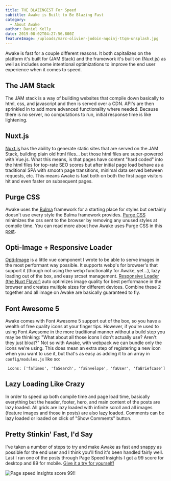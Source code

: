 ```yaml
---
title: THE BLAZINGEST For Speed
subtitle: Awake is Built to Be Blazing Fast
category:
  - About Awake
author: Daniel Kelly
date: 2019-08-02T04:27:56.800Z
featureImage: /uploads/marc-olivier-jodoin-nqoinj-ttqm-unsplash.jpg
---
```

Awake is fast for a couple different reasons. It both capitalizes on the platform it's built for (JAM Stack) and the framework it's built on (Nuxt.js) as well as includes some intentional optimizations to improve the end user experience when it comes to speed. 

## The JAM Stack

The JAM stack is a way of building websites that compile down basically to html, css, and javascript and then is served over a CDN. API's are then sprinkled in to add more advanced functionality where needed. Because there is no server, no computations to run, initial response time is like lightening. 

## Nuxt.js

[Nuxt.js](https://www.nuxtjs.org) has the ability to generate static sites that are served on the JAM Stack, building plain old html files... but those html files are super-powered with Vue.js. What this means, is that pages have content "hard coded" into the html files for top-rate SEO scores but after initial page load behave as a traditional SPA with smooth page transitions, minimal data served between requests, etc. This means Awake is fast both on both the first page visitors hit and even faster on subsequent pages.

## Purge CSS

Awake uses the [Bulma](https://bulma.io/) framework for a starting place for styles but certainly doesn't use every style the Bulma framework provides. [Purge CSS](https://www.purgecss.com/) minimizes the css sent to the browser by removing any unused styles at compile time. You can read more about how Awake uses Purge CSS in this [post](/light-css-footprint).

## Opti-Image + Responsive Loader

[Opti-Image](https://www.npmjs.com/package/opti-image) is a little vue component I wrote to be able to serve images in the most performant way possible. It supports webp's for browser's that support it (though not using the webp functionality for Awake, yet...), lazy loading out of the box, and easy srcset management. [Responsive Loader (the Nuxt Flavor)](https://www.npmjs.com/package/nuxt-responsive-loader) auto optimizes image quality for best performance in the browser and creates multiple sizes for different devices. Combine these 2 together and all image on Awake are basically guaranteed to fly. 

## Font Awesome 5

Awake comes with Font Awesome 5 support out of the box, so you have a wealth of free quality icons at your finger tips. However, if you're used to using Font Awesome in the more traditional manner without a build step you may be thinking: "What about all those icons I don't actually use? Aren't they just bloat?" Not so with Awake, with webpack we can bundle only the icons we're using. This does mean an extra step of registering a new icon when you want to use it, but that's as easy as adding it to an array in `config/modules.js` like so: 

```
 icons: ['faTimes', 'faSearch', 'faEnvelope', 'faUser', 'faBriefcase']
```

## Lazy Loading Like Crazy

In order to speed up both compile time and page load time, basically everything but the header, footer, hero, and main content of the posts are lazy loaded. All grids are lazy loaded with infinite scroll and all images (feature images and those in posts) are also lazy loaded. Comments can be lazy loaded or loaded on click of "Show Comments" button.

## Pretty Stinkin' Fast, I'd Say

I've taken a number of steps to try and make Awake as fast and snappy as possible for the end user and I think you'll find it's been handled fairly well. Last I ran one of the posts through Page Speed Insights I got a 99 score for desktop and 89 for mobile. [Give it a try for yourself!](https://developers.google.com/speed/pagespeed/insights/?url=https%3A%2F%2Fawake-template.netlify.com%2Fpost-markup-and-formatting%2F&tab=desktop)

![Page speed insights score 99!!](/uploads/page-speed-insights.jpg)
